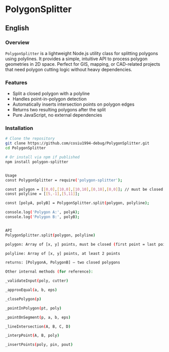 # PolygonSplitter

## English

### Overview
`PolygonSplitter` is a lightweight Node.js utility class for splitting polygons using polylines. It provides a simple, intuitive API to process polygon geometries in 2D space. Perfect for GIS, mapping, or CAD-related projects that need polygon cutting logic without heavy dependencies.

### Features
- Split a closed polygon with a polyline
- Handles point-in-polygon detection
- Automatically inserts intersection points on polygon edges
- Returns two resulting polygons after the split
- Pure JavaScript, no external dependencies

### Installation
```bash
# Clone the repository
git clone https://github.com/cosiu1994-debug/PolygonSplitter.git
cd PolygonSplitter

# Or install via npm if published
npm install polygon-splitter


Usage
const PolygonSplitter = require('polygon-splitter');

const polygon = [[0,0],[10,0],[10,10],[0,10],[0,0]]; // must be closed
const polyline = [[5,-1],[5,11]];

const [polyA, polyB] = PolygonSplitter.split(polygon, polyline);

console.log('Polygon A:', polyA);
console.log('Polygon B:', polyB);


API
PolygonSplitter.split(polygon, polyline)

polygon: Array of [x, y] points, must be closed (first point = last point)

polyline: Array of [x, y] points, at least 2 points

returns: [PolygonA, PolygonB] — two closed polygons

Other internal methods (for reference):

_validateInput(poly, cutter)

_approxEqual(a, b, eps)

_closePolygon(p)

_pointInPolygon(pt, poly)

_pointOnSegment(p, a, b, eps)

_lineIntersection(A, B, C, D)

_interpPoint(A, B, poly)

_insertPoints(poly, pin, pout)
